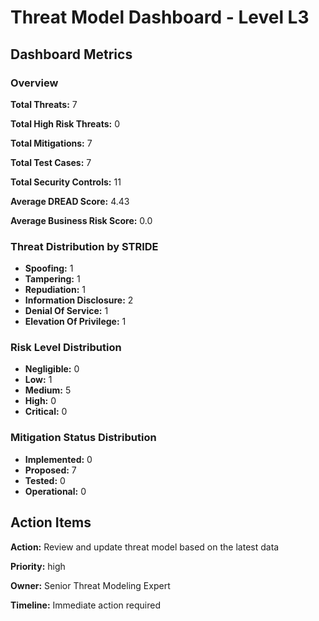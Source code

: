 # Threat Model Dashboard - Level L3 

## Dashboard Metrics

### Overview

**Total Threats:** 7

**Total High Risk Threats:** 0

**Total Mitigations:** 7

**Total Test Cases:** 7

**Total Security Controls:** 11

**Average DREAD Score:** 4.43

**Average Business Risk Score:** 0.0

### Threat Distribution by STRIDE

- **Spoofing:** 1
- **Tampering:** 1
- **Repudiation:** 1
- **Information Disclosure:** 2
- **Denial Of Service:** 1
- **Elevation Of Privilege:** 1

### Risk Level Distribution

- **Negligible:** 0
- **Low:** 1
- **Medium:** 5
- **High:** 0
- **Critical:** 0

### Mitigation Status Distribution

- **Implemented:** 0
- **Proposed:** 7
- **Tested:** 0
- **Operational:** 0

## Action Items

**Action:** Review and update threat model based on the latest data

**Priority:** high

**Owner:** Senior Threat Modeling Expert

**Timeline:** Immediate action required

